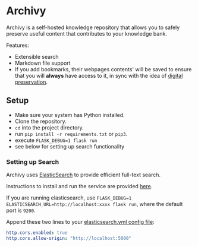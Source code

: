 # Archivy

Archivy is a self-hosted knowledge repository that allows you to safely preserve useful content that contributes to your knowledge bank.

Features:

- Extensible search
- Markdown file support
- If you add bookmarks, their webpages contents' will be saved to ensure that you will **always** have access to it, in sync with the idea of [digital preservation](https://jeffhuang.com/designed_to_last/).


## Setup

- Make sure your system has Python installed.
- Clone the repository.
- `cd` into the project directory.
- run `pip install -r requirements.txt` or `pip3`.
- execute `FLASK_DEBUG=1 flask run`
- see below for setting up search functionality

### Setting up Search

Archivy uses [ElasticSearch](https://www.elastic.co) to provide efficient full-text search.

Instructions to install and run the service are provided [here](https://www.elastic.co/guide/en/elasticsearch/reference/current/install-elasticsearch.html).

If you are running elasticsearch, use `FLASK_DEBUG=1 ELASTICSEARCH_URL=http://localhost:xxxx flask run`, where the default port is `9200`.

Append these two lines to your [elasticsearch.yml config file](https://www.elastic.co/guide/en/elasticsearch/reference/current/settings.html):

```yaml
http.cors.enabled: true
http.cors.allow-origin: "http://localhost:5000"
```


